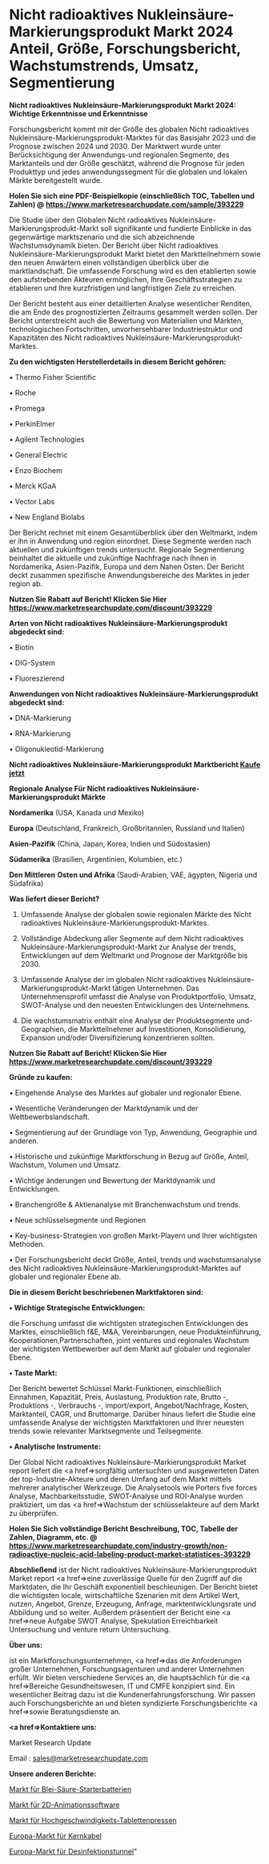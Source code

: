 # Nicht radioaktives Nukleinsäure-Markierungsprodukt Markt 2024 Anteil, Größe, Forschungsbericht, Wachstumstrends, Umsatz, Segmentierung

<strong>Nicht radioaktives Nukleinsäure-Markierungsprodukt Markt 2024: Wichtige Erkenntnisse und Erkenntnisse</strong>

Forschungsbericht kommt mit der Größe des globalen Nicht radioaktives Nukleinsäure-Markierungsprodukt-Marktes für das Basisjahr 2023 und die Prognose zwischen 2024 und 2030. Der Marktwert wurde unter Berücksichtigung der Anwendungs-und regionalen Segmente, des Marktanteils und der Größe geschätzt, während die Prognose für jeden Produkttyp und jedes anwendungssegment für die globalen und lokalen Märkte bereitgestellt wurde.

<strong>Holen Sie sich eine PDF-Beispielkopie (einschließlich TOC, Tabellen und Zahlen) @
</strong><strong><a href=https://www.marketresearchupdate.com/sample/393229><strong>https://www.marketresearchupdate.com/sample/393229</u></font></a></strong></strong>

Die Studie über den Globalen Nicht radioaktives Nukleinsäure-Markierungsprodukt-Markt soll signifikante und fundierte Einblicke in das gegenwärtige marktszenario und die sich abzeichnende Wachstumsdynamik bieten. Der Bericht über Nicht radioaktives Nukleinsäure-Markierungsprodukt Markt bietet den Marktteilnehmern sowie den neuen Anwärtern einen vollständigen überblick über die marktlandschaft. Die umfassende Forschung wird es den etablierten sowie den aufstrebenden Akteuren ermöglichen, Ihre Geschäftsstrategien zu etablieren und Ihre kurzfristigen und langfristigen Ziele zu erreichen.

Der Bericht besteht aus einer detaillierten Analyse wesentlicher Renditen, die am Ende des prognostizierten Zeitraums gesammelt werden sollen. Der Bericht unterstreicht auch die Bewertung von Materialien und Märkten, technologischen Fortschritten, unvorhersehbarer Industriestruktur und Kapazitäten des Nicht radioaktives Nukleinsäure-Markierungsprodukt-Marktes.

<strong>Zu den wichtigsten Herstellerdetails in diesem Bericht gehören:</strong>

• Thermo Fisher Scientific

• Roche

• Promega

• PerkinElmer

• Agilent Technologies

• General Electric

• Enzo Biochem

• Merck KGaA

• Vector Labs

• New England Biolabs

Der Bericht rechnet mit einem Gesamtüberblick über den Weltmarkt, indem er ihn in Anwendung und region einordnet. Diese Segmente werden nach aktuellen und zukünftigen trends untersucht. Regionale Segmentierung beinhaltet die aktuelle und zukünftige Nachfrage nach Ihnen in Nordamerika, Asien-Pazifik, Europa und dem Nahen Osten. Der Bericht deckt zusammen spezifische Anwendungsbereiche des Marktes in jeder region ab.

<strong>Nutzen Sie Rabatt auf Bericht! Klicken Sie Hier
</strong><strong><a href=https://www.marketresearchupdate.com/discount/393229>https://www.marketresearchupdate.com/discount/393229</b></u></font></strong></a>

<strong>Arten von Nicht radioaktives Nukleinsäure-Markierungsprodukt abgedeckt sind:</strong>

• Biotin

• DIG-System

• Fluoreszierend

<strong>Anwendungen von Nicht radioaktives Nukleinsäure-Markierungsprodukt abgedeckt sind:</strong>

• DNA-Markierung

• RNA-Markierung

• Oligonukleotid-Markierung

<strong>Nicht radioaktives Nukleinsäure-Markierungsprodukt Marktbericht <a href=https://www.marketresearchupdate.com/buynow/393229>Kaufe jetzt</a></strong>

<strong>Regionale Analyse Für Nicht radioaktives Nukleinsäure-Markierungsprodukt Märkte</strong>

<strong>Nordamerika</strong> (USA, Kanada und Mexiko)

<strong>Europa</strong> (Deutschland, Frankreich, Großbritannien, Russland und Italien)

<strong>Asien-Pazifik</strong> (China, Japan, Korea, Indien und Südostasien)

<strong>Südamerika</strong> (Brasilien, Argentinien, Kolumbien, etc.)

<strong>Den Mittleren</strong> <strong>Osten und Afrika</strong> (Saudi-Arabien, VAE, ägypten, Nigeria und Südafrika)

<strong>Was liefert dieser Bericht?</strong>

1. Umfassende Analyse der globalen sowie regionalen Märkte des Nicht radioaktives Nukleinsäure-Markierungsprodukt-Marktes.

2. Vollständige Abdeckung aller Segmente auf dem Nicht radioaktives Nukleinsäure-Markierungsprodukt-Markt zur Analyse der trends, Entwicklungen auf dem Weltmarkt und Prognose der Marktgröße bis 2030.

3. Umfassende Analyse der im globalen Nicht radioaktives Nukleinsäure-Markierungsprodukt-Markt tätigen Unternehmen. Das Unternehmensprofil umfasst die Analyse von Produktportfolio, Umsatz, SWOT-Analyse und den neuesten Entwicklungen des Unternehmens.

4. Die wachstumsmatrix enthält eine Analyse der Produktsegmente und-Geographien, die Marktteilnehmer auf Investitionen, Konsolidierung, Expansion und/oder Diversifizierung konzentrieren sollten.

<strong>Nutzen Sie Rabatt auf Bericht! Klicken Sie Hier
</strong><strong><a href=https://www.marketresearchupdate.com/discount/393229>https://www.marketresearchupdate.com/discount/393229</b></u></font></strong></a>

<strong>Gründe zu kaufen:</strong>

• Eingehende Analyse des Marktes auf globaler und regionaler Ebene.

• Wesentliche Veränderungen der Marktdynamik und der Wettbewerbslandschaft.

• Segmentierung auf der Grundlage von Typ, Anwendung, Geographie und anderen.

• Historische und zukünftige Marktforschung in Bezug auf Größe, Anteil, Wachstum, Volumen und Umsatz.

• Wichtige änderungen und Bewertung der Marktdynamik und Entwicklungen.

• Branchengröße &amp; Aktienanalyse mit Branchenwachstum und trends.

• Neue schlüsselsegmente und Regionen

• Key-business-Strategien von großen Markt-Playern und Ihrer wichtigsten Methoden.

• Der Forschungsbericht deckt Größe, Anteil, trends und wachstumsanalyse des Nicht radioaktives Nukleinsäure-Markierungsprodukt-Marktes auf globaler und regionaler Ebene ab.

<strong>Die in diesem Bericht beschriebenen Marktfaktoren sind:</strong>

<strong>• Wichtige Strategische Entwicklungen:</strong>

die Forschung umfasst die wichtigsten strategischen Entwicklungen des Marktes, einschließlich f&amp;E, M&amp;A, Vereinbarungen, neue Produkteinführung, Kooperationen,Partnerschaften, joint ventures und regionales Wachstum der wichtigsten Wettbewerber auf dem Markt auf globaler und regionaler Ebene.

<strong>• Taste Markt:</strong>

Der Bericht bewertet Schlüssel Markt-Funktionen, einschließlich Einnahmen, Kapazität, Preis, Auslastung, Produktion rate, Brutto -, Produktions -, Verbrauchs -, import/export, Angebot/Nachfrage, Kosten, Marktanteil, CAGR, und Bruttomarge. Darüber hinaus liefert die Studie eine umfassende Analyse der wichtigsten Marktfaktoren und Ihrer neuesten trends sowie relevanter Marktsegmente und Teilsegmente.

<strong>• Analytische Instrumente:</strong>

Der Global Nicht radioaktives Nukleinsäure-Markierungsprodukt Market report liefert die <a href=>sorgf</a>ältig untersuchten und ausgewerteten Daten der top-Industrie-Akteure und deren Umfang auf dem Markt mittels mehrerer analytischer Werkzeuge. Die Analysetools wie Porters five forces Analyse, Machbarkeitsstudie, SWOT-Analyse und ROI-Analyse wurden praktiziert, um das <a href=>Wachstum</a> der schlüsselakteure auf dem Markt zu überprüfen.

<strong>Holen Sie Sich vollständige Bericht Beschreibung, TOC, Tabelle der Zahlen, Diagramm, etc. @ </strong><strong><a href=https://www.marketresearchupdate.com/industry-growth/non-radioactive-nucleic-acid-labeling-product-market-statistices-393229>https://www.marketresearchupdate.com/industry-growth/non-radioactive-nucleic-acid-labeling-product-market-statistices-393229</a></font></strong>

<strong>Abschließend</strong> ist der Nicht radioaktives Nukleinsäure-Markierungsprodukt Market report <a href=>eine</a> zuverlässige Quelle für den Zugriff auf die Marktdaten, die Ihr Geschäft exponentiell beschleunigen. Der Bericht bietet die wichtigsten locale, wirtschaftliche Szenarien mit dem Artikel Wert, nutzen, Angebot, Grenze, Erzeugung, Anfrage, marktentwicklungsrate und Abbildung und so weiter. Außerdem präsentiert der Bericht eine <a href=>neue</a> Aufgabe SWOT Analyse, Spekulation Erreichbarkeit Untersuchung und venture return Untersuchung.

<strong>Über uns:</strong>

 ist ein Marktforschungsunternehmen, <a href=>das</a> die Anforderungen großer Unternehmen, Forschungsagenturen und anderer Unternehmen erfüllt. Wir bieten verschiedene Services an, die hauptsächlich für die <a href=>Bereiche</a> Gesundheitswesen, IT und CMFE konzipiert sind. Ein wesentlicher Beitrag dazu ist die Kundenerfahrungsforschung. Wir passen auch Forschungsberichte an und bieten syndizierte Forschungsberichte <a href=>sowie</a> Beratungsdienste an.

<strong><a href=>Kontaktiere uns:</a></strong>

Market Research Update

Email : sales@marketresearchupdate.com

<strong>Unsere anderen Berichte:</strong>

<a href=https://www.linkedin.com/pulse/lead-acid-starter-battery-market-expects-see>Markt für Blei-Säure-Starterbatterien</a>

<a href=https://www.linkedin.com/pulse/2d-animation-software-market-size-share-outlook>Markt für 2D-Animationssoftware</a>

<a href=https://www.linkedin.com/pulse/high-speed-tablet-press-market-analysis-segment>Markt für Hochgeschwindigkeits-Tablettenpressen</a>

<a href=https://www.linkedin.com/pulse/europe-nuclear-cable-market-trends-2023-updated>Europa-Markt für Kernkabel</a>

<a href=https://www.linkedin.com/pulse/europe-sanitizing-tunnels-market-2023-latest-sales-figure>Europa-Markt für Desinfektionstunnel</a>"
